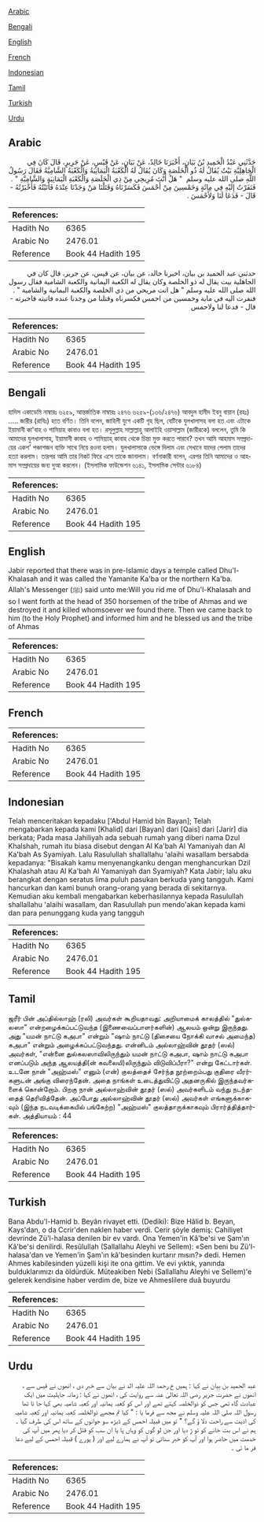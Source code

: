 [Arabic](#arabic)

[Bengali](#bengali)

[English](#english)

[French](#french)

[Indonesian](#indonesian)

[Tamil](#tamil)

[Turkish](#turkish)

[Urdu](#urdu)

## Arabic


<div dir="rtl" lang="ar" style={{fontSize:'larger',backgroundColor:'#f8f9fa',padding:20}}>
حَدَّثَنِي عَبْدُ الْحَمِيدِ بْنُ بَيَانٍ، أَخْبَرَنَا خَالِدٌ، عَنْ بَيَانٍ، عَنْ قَيْسٍ، عَنْ جَرِيرٍ، قَالَ كَانَ فِي الْجَاهِلِيَّةِ بَيْتٌ يُقَالُ لَهُ ذُو الْخَلَصَةِ وَكَانَ يُقَالُ لَهُ الْكَعْبَةُ الْيَمَانِيَةُ وَالْكَعْبَةُ الشَّامِيَّةُ فَقَالَ رَسُولُ اللَّهِ صلى الله عليه وسلم ‏ "‏ هَلْ أَنْتَ مُرِيحِي مِنْ ذِي الْخَلَصَةِ وَالْكَعْبَةِ الْيَمَانِيَةِ وَالشَّامِيَّةِ ‏"‏ ‏.‏ فَنَفَرْتُ إِلَيْهِ فِي مِائَةٍ وَخَمْسِينَ مِنْ أَحْمَسَ فَكَسَرْنَاهُ وَقَتَلْنَا مَنْ وَجَدْنَا عِنْدَهُ فَأَتَيْتُهُ فَأَخْبَرْتُهُ - قَالَ - فَدَعَا لَنَا وَلأَحْمَسَ ‏.‏
</div>
<div style={{backgroundColor:'#f8f9fa',padding:20, marginBottom: 10}}><table> <thead> <tr> <th>References:</th> <th></th> </tr> </thead> <tbody><tr><td>Hadith No</td><td>6365</td></tr><tr><td>Arabic No</td><td>2476.01</td></tr><tr><td>Reference</td><td>Book 44 Hadith 195</td></tr></tbody></table></div>


<div dir="rtl" lang="ar" style={{fontSize:'larger',backgroundColor:'#f8f9fa',padding:20}}>
حدثني عبد الحميد بن بيان، اخبرنا خالد، عن بيان، عن قيس، عن جرير، قال كان في الجاهلية بيت يقال له ذو الخلصة وكان يقال له الكعبة اليمانية والكعبة الشامية فقال رسول الله صلى الله عليه وسلم " هل انت مريحي من ذي الخلصة والكعبة اليمانية والشامية " . فنفرت اليه في ماية وخمسين من احمس فكسرناه وقتلنا من وجدنا عنده فاتيته فاخبرته - قال - فدعا لنا ولاحمس
</div>
<div style={{backgroundColor:'#f8f9fa',padding:20, marginBottom: 10}}><table> <thead> <tr> <th>References:</th> <th></th> </tr> </thead> <tbody><tr><td>Hadith No</td><td>6365</td></tr><tr><td>Arabic No</td><td>2476.01</td></tr><tr><td>Reference</td><td>Book 44 Hadith 195</td></tr></tbody></table></div>

## Bengali


<div dir="ltr" lang="bn" style={{fontSize:'larger',backgroundColor:'#f8f9fa',padding:20}}>
হাদিস একাডেমি নাম্বারঃ ৬২৫৯, আন্তর্জাতিক নাম্বারঃ ২৪৭৬ ৬২৫৯-(১৩৬/২৪৭৬) আবদুল হামীদ ইবনু বায়ান (রহঃ) ..... জারীর (রাযিঃ) হতে বর্ণিত। তিনি বলেন, জাহিলী যুগে একটি গৃহ ছিল, যেটিকে যুলখালাসহ বলা হত এবং এটাকে ইয়ামানী কা'বাহ ও শামিয়াহ কাবাও বলা হত। রসূলুল্লাহ সাল্লাল্লাহু আলাইহি ওয়াসাল্লাম (জারীরকে) বললেন, তুমি কি আমাদের যুলখালাসাহ, ইয়ামানী কাবাহ ও শামিয়্যাহ্ কাবাহ থেকে চিন্তা মুক্ত করতে পারবে? তখন আমি আহমাস সম্প্রদায়ের একশ’ পঞ্চাশজন ব্যক্তি সাথে নিয়ে রওনা হলাম। যুলখালাসাকে ভেঙ্গে দিলাম এবং সেখানে যাদের পেলাম তাদের হত্যা করলাম। তারপর আমি তার নিকট ফিরে এসে তাকে জানালাম। বর্ণনাকারী বলেন, এরপর তিনি আমাদের ও আহমাস সম্প্রদায়ের জন্য দুআ করলেন। (ইসলামিক ফাউন্ডেশন ৬১৪১, ইসলামিক সেন্টার ৬১৮৪)
</div>
<div style={{backgroundColor:'#f8f9fa',padding:20, marginBottom: 10}}><table> <thead> <tr> <th>References:</th> <th></th> </tr> </thead> <tbody><tr><td>Hadith No</td><td>6365</td></tr><tr><td>Arabic No</td><td>2476.01</td></tr><tr><td>Reference</td><td>Book 44 Hadith 195</td></tr></tbody></table></div>

## English


<div dir="ltr" lang="en" style={{fontSize:'larger',backgroundColor:'#f8f9fa',padding:20}}>
Jabir reported that there was in pre-Islamic days a temple called Dhu'l- Khalasah and it was called the Yamanite Ka'ba or the northern Ka'ba. Allah's Messenger (ﷺ) said unto me:Will you rid me of Dhu'l-Khalasah and so I went forth at the head of 350 horsemen of the tribe of Ahmas and we destroyed it and killed whomsoever we found there. Then we came back to him (to the Holy Prophet) and informed him and he blessed us and the tribe of Ahmas
</div>
<div style={{backgroundColor:'#f8f9fa',padding:20, marginBottom: 10}}><table> <thead> <tr> <th>References:</th> <th></th> </tr> </thead> <tbody><tr><td>Hadith No</td><td>6365</td></tr><tr><td>Arabic No</td><td>2476.01</td></tr><tr><td>Reference</td><td>Book 44 Hadith 195</td></tr></tbody></table></div>

## French


<div dir="ltr" lang="fr" style={{fontSize:'larger',backgroundColor:'#f8f9fa',padding:20}}>

</div>
<div style={{backgroundColor:'#f8f9fa',padding:20, marginBottom: 10}}><table> <thead> <tr> <th>References:</th> <th></th> </tr> </thead> <tbody><tr><td>Hadith No</td><td>6365</td></tr><tr><td>Arabic No</td><td>2476.01</td></tr><tr><td>Reference</td><td>Book 44 Hadith 195</td></tr></tbody></table></div>

## Indonesian


<div dir="ltr" lang="id" style={{fontSize:'larger',backgroundColor:'#f8f9fa',padding:20}}>
Telah menceritakan kepadaku ['Abdul Hamid bin Bayan]; Telah mengabarkan kepada kami [Khalid] dari [Bayan] dari [Qais] dari [Jarir] dia berkata; Pada masa Jahiliyah ada sebuah rumah yang diberi nama Dzul Khalshah, rumah itu biasa disebut dengan Al Ka'bah Al Yamaniyah dan Al Ka'bah As Syamiyah. Lalu Rasulullah shallallahu 'alaihi wasallam bersabda kepadanya: "Bisakah kamu menyenangkanku dengan menghancurkan Dzil Khalashah atau Al Ka'bah Al Yamaniyah dan Syamiyah? Kata Jabir; lalu aku berangkat dengan seratus lima puluh pasukan berkuda yang tangguh. Kami hancurkan dan kami bunuh orang-orang yang berada di sekitarnya. Kemudian aku kembali mengabarkan keberhasilannya kepada Rasulullah shallallahu 'alaihi wasallam, dan Rasulullah pun mendo'akan kepada kami dan para penunggang kuda yang tangguh
</div>
<div style={{backgroundColor:'#f8f9fa',padding:20, marginBottom: 10}}><table> <thead> <tr> <th>References:</th> <th></th> </tr> </thead> <tbody><tr><td>Hadith No</td><td>6365</td></tr><tr><td>Arabic No</td><td>2476.01</td></tr><tr><td>Reference</td><td>Book 44 Hadith 195</td></tr></tbody></table></div>

## Tamil


<div dir="ltr" lang="ta" style={{fontSize:'larger',backgroundColor:'#f8f9fa',padding:20}}>
ஜரீர் பின் அப்தில்லாஹ் (ரலி) அவர்கள் கூறியதாவது: அறியாமைக் காலத்தில் "துல்கலஸா" என்றழைக்கப்பட்டுவந்த (இணைவைப்பாளர்களின்) ஆலயம் ஒன்று இருந்தது. அது "யமன் நாட்டு கஅபா" என்றும் "ஷாம் நாட்டு (திசையை நோக்கி வாசல் அமைந்த) கஅபா" என்றும் அழைக்கப்பட்டுவந்தது. என்னிடம் அல்லாஹ்வின் தூதர் (ஸல்) அவர்கள், "என்னை துல்கலஸாவிலிருந்தும் யமன் நாட்டு கஅபா, ஷாம் நாட்டு கஅபா எனப்படும் அந்த ஆலயத்தி(ன் கவலையி)லிருந்தும் விடுவிப்பீரா?" என்று கேட்டார்கள். உடனே நான் "அஹ்மஸ்" எனும் (என்) குலத்தைச் சேர்ந்த நூற்றைம்பது குதிரை வீரர்களுடன் அங்கு விரைந்தேன். அதை நாங்கள் உடைத்துவிட்டு அதனருகில் இருந்தவர்களைக் கொன்றோம். பிறகு நான் அல்லாஹ்வின் தூதர் (ஸல்) அவர்களிடம் வந்து நடந்ததைத் தெரிவித்தேன். அப்போது அல்லாஹ்வின் தூதர் (ஸல்) அவர்கள் எங்களுக்காகவும் (இந்த நடவடிக்கையில் பங்கேற்ற) "அஹ்மஸ்" குலத்தாருக்காகவும் பிரார்த்தித்தார்கள். அத்தியாயம் : 44
</div>
<div style={{backgroundColor:'#f8f9fa',padding:20, marginBottom: 10}}><table> <thead> <tr> <th>References:</th> <th></th> </tr> </thead> <tbody><tr><td>Hadith No</td><td>6365</td></tr><tr><td>Arabic No</td><td>2476.01</td></tr><tr><td>Reference</td><td>Book 44 Hadith 195</td></tr></tbody></table></div>

## Turkish


<div dir="ltr" lang="tr" style={{fontSize:'larger',backgroundColor:'#f8f9fa',padding:20}}>
Bana Abdu'l-Hamid b. Beyân rivayet etti. (Dediki): Bize Hâlid b. Beyan, Kays'dan, o da Ccrir'den naklen haber verdi. Cerir şöyle demiş: Cahiliyet devrinde Zü'l-halasa denilen bir ev vardı. Ona Yemen'in Kâ'be'si ve Şam'ın Kâ'be'si denilirdi. Resûlullah (Sallallahu Aleyhi ve Sellem): «Sen beni bu Zü'l-halasa'dan ve Yemen'in Şam'ın kâ'besinden kurtarır mısın?» dedi. Hemen Ahmes kabilesinden yüzelli kişi ite ona gittim. Ve evi yıktık, yanında bulduklarımızı da öldürdük. Müteakiben Nebi (Sallallahu Aleyhi ve Sellem)'e gelerek kendisine haber verdim de, bize ve Ahmeslilere duâ buyurdu
</div>
<div style={{backgroundColor:'#f8f9fa',padding:20, marginBottom: 10}}><table> <thead> <tr> <th>References:</th> <th></th> </tr> </thead> <tbody><tr><td>Hadith No</td><td>6365</td></tr><tr><td>Arabic No</td><td>2476.01</td></tr><tr><td>Reference</td><td>Book 44 Hadith 195</td></tr></tbody></table></div>

## Urdu


<div dir="rtl" lang="ur" style={{fontSize:'larger',backgroundColor:'#f8f9fa',padding:20}}>
عبد الحمید بن بیان نے کہا : ہمیں خ رحمۃ اللہ علیہ الد نے بیان سے خبر دی ، انھوں نے قیس سے ، انھوں نے حضرت جریر رضی اللہ تعالیٰ عنہ سے روایت کی ، انھوں نے کہا : زمانہ جاہلیت میں ایک عبادت گاہ تھی جس کو ذوالخلصہ کہتے تھے اور اس کو کعبہ یمانیہ اور کعبہ شامیہ بھی کہا جا تا تھا رسول اللہ صلی اللہ علیہ وسلم نے مجھ سے فرما یا : " کیا تم مجھے ذوالخلصہ کعبہ یمانیہ اور کعبہ شامیہ کی اذیت سے راحت دلا ؤ گے؟ " تو میں قبیلہ احمس کے ڈیڑھ سو جوانوں کے ساتھ اس کی طرف گیا ۔ ہم نے اس بت خانے کو تو ڑ دیا اور جن لو گوں کو وہاں پا یا ان سب کو قتل کر دیا پھر میں آپ کی خدمت میں حاضر ہوا اور آپ کو خبر سنائی تو آپ نے ہمارے لیے اور ( پورے ) قبیلہ احمس کے لیے دعا فر ما ئی ۔
</div>
<div style={{backgroundColor:'#f8f9fa',padding:20, marginBottom: 10}}><table> <thead> <tr> <th>References:</th> <th></th> </tr> </thead> <tbody><tr><td>Hadith No</td><td>6365</td></tr><tr><td>Arabic No</td><td>2476.01</td></tr><tr><td>Reference</td><td>Book 44 Hadith 195</td></tr></tbody></table></div>